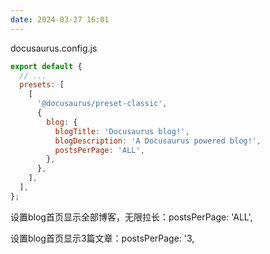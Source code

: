 ```yaml
---
date: 2024-03-27 16:01
---
```

docusaurus.config.js

```js
export default {
  // ...
  presets: [
    [
      '@docusaurus/preset-classic',
      {
        blog: {
          blogTitle: 'Docusaurus blog!',
          blogDescription: 'A Docusaurus powered blog!',
          postsPerPage: 'ALL',
        },
      },
    ],
  ],
};
```

设置blog首页显示全部博客，无限拉长：postsPerPage: 'ALL',

设置blog首页显示3篇文章：postsPerPage: '3,